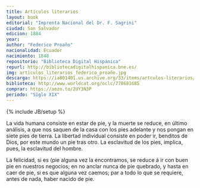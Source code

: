 ```yaml
---
title: Artículos literarios
layout: book
editorial: "Imprenta Nacional del Dr. F. Sagrini"
ciudad: San Salvador
edicion: 1884
year: 
author: "Federico Proaño"
nacionalidad: Ecuador
nacimiento: 1848
repositorio: "Biblioteca Digital Hispánica"
repurl: http://bibliotecadigitalhispanica.bne.es/
img: articulos_literarios_federico_proaño.jpg
descarga: https://ia801401.us.archive.org/33/items/artculos-literarios/Artculos%20literarios.pdf
biblioteca: http://www.worldcat.org/oclc/778681685
comprar: https://amzn.to/2UY3N3P
periodo: "Siglo XIX"
---
```

{% include JB/setup %}

La vida humana consiste en estar de pie, y la muerte se reduce, en último análisis, a que nos saquen de la casa con los pies adelante y nos pongan en siete pies de tierra. La libertad individual consiste en poder ir, benditos de Dios, por este mundo un pie tras otro. La esclavitud de los pies, implica, pues, la esclavitud del hombre.
 
La felicidad, si es (pie alguna vez la encontramos, se reduce á ir con buen pie en nuestros negocios; en no anclar nunca de pie quebrado, y hasta en caer de pie, si es que alguna vez caemos; par a todo lo que se requiere, antes de nada, haber nacido de pie.
